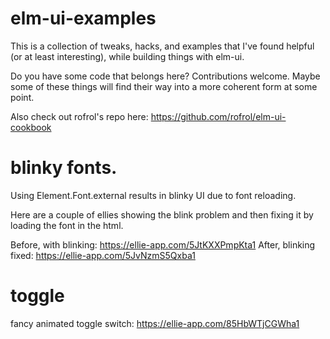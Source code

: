 # elm-ui-examples

This is a collection of tweaks, hacks, and examples that I've found helpful (or at least interesting), while building things with elm-ui.

Do you have some code that belongs here?  Contributions welcome.  Maybe some of these things will find their way into a more coherent form at some point.

Also check out rofrol's repo here:  https://github.com/rofrol/elm-ui-cookbook

# blinky fonts.

Using Element.Font.external results in blinky UI due to font reloading.

Here are a couple of ellies showing the blink problem and then fixing it by loading the font in the html.
 
Before, with blinking:  https://ellie-app.com/5JtKXXPmpKta1
After, blinking fixed:  https://ellie-app.com/5JvNzmS5Qxba1

# toggle

fancy animated toggle switch: https://ellie-app.com/85HbWTjCGWha1
